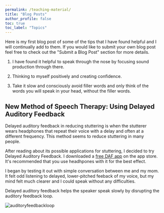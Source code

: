 ```yaml
---
permalink: /teaching-material/
title: "Blog Posts"
author_profile: false
toc: true
toc_label: "Topics"
---
```

Here is my first blog post of some of the tips that I have found helpful and I will continually add to them. 
If you would like to submit your own blog post feel free to check out the "Submit a Blog Post" section for more details.

1. I have found it helpful to speak through the nose by focusing sound
production through there.

2. Thinking to myself positively and creating confidence.

3. Take it slow and consciously avoid filler words and only think of the words you will speak in your head, without the filler words. 


## New Method of Speech Therapy: Using Delayed Auditory Feedback


Delayed auditory feedback in reducing stuttering is when the stutterer wears headphones that repeat their voice with a delay and often at a different frequency. This method seems to reduce stuttering in many people. 


After reading about its possible applications for stuttering, I decided to try Delayed Auditory Feedback. I downloaded a <a href="https://apps.apple.com/us/app/fonate-daf-control-stuttering/id981000993">free DAF app</a> on the app store. It's recommended that you use headhpones with it for the best effect.


I began by testing it out with simple conversation between me and my mom. It felt odd listening to delayed, lower-pitched feeback of my voice, but my mind felt much clearer and I could speak without any difficulties.


Delayed auditory feedback helps the speaker speak slowly by disrupting the auditory feedback loop.

<img src="https://www.researchgate.net/profile/Ella_Lattenkamp/publication/340809002/figure/fig1/AS:882697685700615@1587462936331/Schematic-of-an-auditory-feedback-loop-underlying-speech-acquisition-and-vocal-learning.ppm" alt="auditoryfeedbackloop">   

